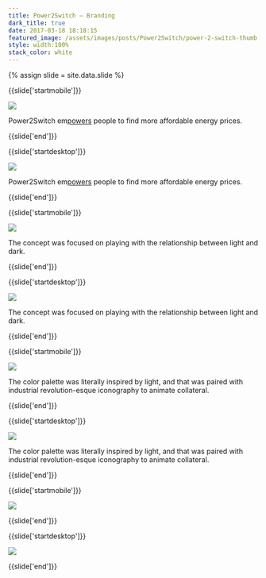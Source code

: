 ```yaml
---
title: Power2Switch — Branding
dark_title: true
date: 2017-03-18 18:18:15
featured_image: /assets/images/posts/Power2Switch/power-2-switch-thumb.png
style: width:100%
stack_color: white
---
```

{% assign slide = site.data.slide %}

{{slide['startmobile']}}

<div><img class='full-height' src='{{ site.url }}/assets/images/posts/Power2Switch/power-2-switch-1-mobile.jpg' srcset='{{ site.url }}/assets/images/posts/Power2Switch/power-2-switch-1-mobile.jpg 375w, {{ site.url }}/assets/images/posts/Power2Switch/power-2-switch-1-mobile@2x.jpg 750w, {{ site.url }}/assets/images/posts/Power2Switch/power-2-switch-1-mobile@3x.jpg 1125w'></div>

<p class='bg'>Power2Switch em<u>powers</u> people to find more affordable energy prices.</p>

{{slide['end']}}


{{slide['startdesktop']}}

<div><img class='full-width' src='{{ site.url }}/assets/images/posts/Power2Switch/power-2-switch-1@2x.png' srcset='{{ site.url }}/assets/images/posts/Power2Switch/power-2-switch-1.png 1024w, {{ site.url }}/assets/images/posts/Power2Switch/power-2-switch-1@2x.png 2048w, {{ site.url }}/assets/images/posts/Power2Switch/power-2-switch-1@3x.png 3072w'></div>

Power2Switch em<u>powers</u> people to find more affordable energy prices.

{{slide['end']}}

{{slide['startmobile']}}

<div><img class='full-height' src='{{ site.url }}/assets/images/posts/Power2Switch/power-2-switch-2-mobile.png' srcset='{{ site.url }}/assets/images/posts/Power2Switch/power-2-switch-2-mobile.png 375w, {{ site.url }}/assets/images/posts/Power2Switch/power-2-switch-2-mobile@2x.png 750w, {{ site.url }}/assets/images/posts/Power2Switch/power-2-switch-2-mobile@3x.png 1125w'></div>

The concept was focused on playing with the relationship between light and dark.

{{slide['end']}}

{{slide['startdesktop']}}

<div><img src='{{ site.url }}/assets/images/posts/Power2Switch/power-2-switch-2@2x.png' srcset='{{ site.url }}/assets/images/posts/Power2Switch/power-2-switch-2.png 794w, {{ site.url }}/assets/images/posts/Power2Switch/power-2-switch-2@2x.png 1588w, {{ site.url }}/assets/images/posts/Power2Switch/power-2-switch-2@3x.png 2382w'></div>

The concept was focused on playing with the relationship between light and dark.

{{slide['end']}}

{{slide['startmobile']}}

<div><img class='full-height' src='{{ site.url }}/assets/images/posts/Power2Switch/power-2-switch-3-mobile.jpg' srcset='{{ site.url }}/assets/images/posts/Power2Switch/power-2-switch-3-mobile.jpg 375w, {{ site.url }}/assets/images/posts/Power2Switch/power-2-switch-3-mobile@2x.jpg 750w, {{ site.url }}/assets/images/posts/Power2Switch/power-2-switch-3-mobile@3x.jpg 1125w'></div>

<p class='bg-dark'>The color palette was literally inspired by light, and that was paired with industrial revolution-esque iconography to animate collateral.</p>

{{slide['end']}}

{{slide['startdesktop']}}

<div><img src='{{ site.url }}/assets/images/posts/Power2Switch/power-2-switch-3@2x.png' srcset='{{ site.url }}/assets/images/posts/Power2Switch/power-2-switch-3.png 637w, {{ site.url }}/assets/images/posts/Power2Switch/power-2-switch-3@2x.png 1274w, {{ site.url }}/assets/images/posts/Power2Switch/power-2-switch-3@3x.png 1911w'></div>

The color palette was literally inspired by light, and that was paired with industrial revolution-esque iconography to animate collateral.

{{slide['end']}}

{{slide['startmobile']}}

<div><img class='full-height' src='{{ site.url }}/assets/images/posts/Power2Switch/power-2-switch-4-mobile.png' srcset='{{ site.url }}/assets/images/posts/Power2Switch/power-2-switch-4-mobile.png 375w, {{ site.url }}/assets/images/posts/Power2Switch/power-2-switch-4-mobile@2x.png 750w, {{ site.url }}/assets/images/posts/Power2Switch/power-2-switch-4-mobile@3x.png 1125w'></div>

{{slide['end']}}

{{slide['startdesktop']}}

<div><img src='{{ site.url }}/assets/images/posts/Power2Switch/power-2-switch-4@2x.png' srcset='{{ site.url }}/assets/images/posts/Power2Switch/power-2-switch-4.png 794w, {{ site.url }}/assets/images/posts/Power2Switch/power-2-switch-4@2x.png 1588w, {{ site.url }}/assets/images/posts/Power2Switch/power-2-switch-4@3x.png 2382w'></div>

{{slide['end']}}